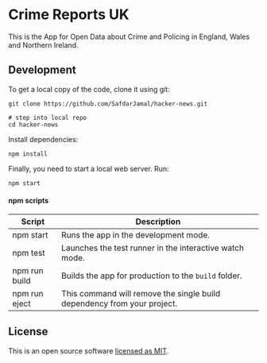 # Crime Reports UK

This is the App for Open Data about Crime and Policing in England, Wales and Northern Ireland.

## Development

To get a local copy of the code, clone it using git:

```
git clone https://github.com/SafdarJamal/hacker-news.git

# step into local repo
cd hacker-news
```

Install dependencies:

```
npm install
```

Finally, you need to start a local web server. Run:

```
npm start
```

#### npm scripts

| Script        | Description                                                             |
| ------------- | ----------------------------------------------------------------------- |
| npm start     | Runs the app in the development mode.                                   |
| npm test      | Launches the test runner in the interactive watch mode.                 |
| npm run build | Builds the app for production to the `build` folder.                    |
| npm run eject | This command will remove the single build dependency from your project. |

## License

This is an open source software [licensed as MIT](https://github.com/SafdarJamal/crime-reports-uk/blob/master/LICENSE).
